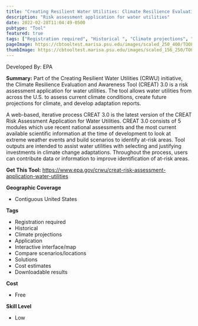 ```yaml
---
title: "Creating Resilient Water Utilities: Climate Resilience Evaluation and Awareness Tool Risk Assessment Application for Water Utilities"
description: "Risk assessment application for water utilities"
date: 2022-02-28T11:04:49-0500
pubtype: "Tool"
featured: true
tags: ["Registration required", "Historical ", "Climate projections", "Application", "Interactive interface/map", "Compare scenarios/locations", "Solutions", "Cost estimates", "Downloadable results"]
pageImage: https://cbtooltest.marisa.psu.edu/images/scaled_250_400/TOOLID_8.1_ScreenCapture-1.png
thumbImage: https://cbtooltest.marisa.psu.edu/images/scaled_156_250/TOOLID_8.1_ScreenCapture-1.png
---
```

Developed By: EPA

**Summary:** Part of the Creating Resilient Water Utilities (CRWU) initiative, the Climate Resilience Evaluation and Awareness Tool (CREAT) 3.0 is a risk assessment application for water utilities. The tool allows water utilities from across the U.S. to assess current climate conditions, create future projections for climate, and develop adaptation reports.  

A web-based, iterative process CREAT 3.0 is the latest version of the CREAT Risk Assessment Application for Water Utilities. CREAT 3.0 consists of 5 modules which use recent national assessments and the most current available scientific information at the time of development to look at extreme weather events and build scenarios to identify at-risk areas. Tool outputs are intended to assist water utilities with selecting and justifying investments in climate change adaptations. Throughout the process, users can contribute data or information to improve identification of at-risk areas. 

__**Get This Tool:**__ https://www.epa.gov/crwu/creat-risk-assessment-application-water-utilities

__**Geographic Coverage**__
- Contiguous United States

__**Tags**__
-  Registration required
-  Historical 
-  Climate projections
-  Application
-  Interactive interface/map
-  Compare scenarios/locations
-  Solutions
-  Cost estimates
-  Downloadable results

__**Cost**__
- Free

__**Skill Level**__
- Low
